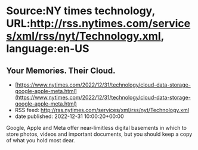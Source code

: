 # Source:NY times technology, URL:http://rss.nytimes.com/services/xml/rss/nyt/Technology.xml, language:en-US

## Your Memories. Their Cloud.
 - [https://www.nytimes.com/2022/12/31/technology/cloud-data-storage-google-apple-meta.html](https://www.nytimes.com/2022/12/31/technology/cloud-data-storage-google-apple-meta.html)
 - RSS feed: http://rss.nytimes.com/services/xml/rss/nyt/Technology.xml
 - date published: 2022-12-31 10:00:20+00:00

Google, Apple and Meta offer near-limitless digital basements in which to store photos, videos and important documents, but you should keep a copy of what you hold most dear.

